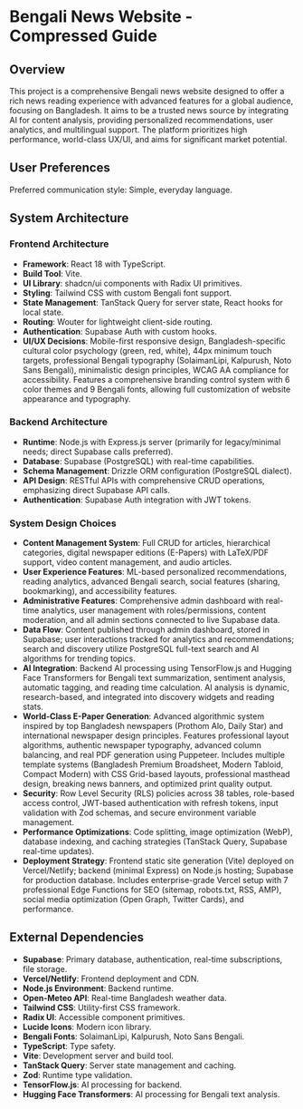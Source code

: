 # Bengali News Website - Compressed Guide

## Overview
This project is a comprehensive Bengali news website designed to offer a rich news reading experience with advanced features for a global audience, focusing on Bangladesh. It aims to be a trusted news source by integrating AI for content analysis, providing personalized recommendations, user analytics, and multilingual support. The platform prioritizes high performance, world-class UX/UI, and aims for significant market potential.

## User Preferences
Preferred communication style: Simple, everyday language.

## System Architecture

### Frontend Architecture
- **Framework**: React 18 with TypeScript.
- **Build Tool**: Vite.
- **UI Library**: shadcn/ui components with Radix UI primitives.
- **Styling**: Tailwind CSS with custom Bengali font support.
- **State Management**: TanStack Query for server state, React hooks for local state.
- **Routing**: Wouter for lightweight client-side routing.
- **Authentication**: Supabase Auth with custom hooks.
- **UI/UX Decisions**: Mobile-first responsive design, Bangladesh-specific cultural color psychology (green, red, white), 44px minimum touch targets, professional Bengali typography (SolaimanLipi, Kalpurush, Noto Sans Bengali), minimalistic design principles, WCAG AA compliance for accessibility. Features a comprehensive branding control system with 6 color themes and 9 Bengali fonts, allowing full customization of website appearance and typography.

### Backend Architecture
- **Runtime**: Node.js with Express.js server (primarily for legacy/minimal needs; direct Supabase calls preferred).
- **Database**: Supabase (PostgreSQL) with real-time capabilities.
- **Schema Management**: Drizzle ORM configuration (PostgreSQL dialect).
- **API Design**: RESTful APIs with comprehensive CRUD operations, emphasizing direct Supabase API calls.
- **Authentication**: Supabase Auth integration with JWT tokens.

### System Design Choices
- **Content Management System**: Full CRUD for articles, hierarchical categories, digital newspaper editions (E-Papers) with LaTeX/PDF support, video content management, and audio articles.
- **User Experience Features**: ML-based personalized recommendations, reading analytics, advanced Bengali search, social features (sharing, bookmarking), and accessibility features.
- **Administrative Features**: Comprehensive admin dashboard with real-time analytics, user management with roles/permissions, content moderation, and all admin sections connected to live Supabase data.
- **Data Flow**: Content published through admin dashboard, stored in Supabase; user interactions tracked for analytics and recommendations; search and discovery utilize PostgreSQL full-text search and AI algorithms for trending topics.
- **AI Integration**: Backend AI processing using TensorFlow.js and Hugging Face Transformers for Bengali text summarization, sentiment analysis, automatic tagging, and reading time calculation. AI analysis is dynamic, research-based, and integrated into discovery widgets and reading stats.
- **World-Class E-Paper Generation**: Advanced algorithmic system inspired by top Bangladesh newspapers (Prothom Alo, Daily Star) and international newspaper design principles. Features professional layout algorithms, authentic newspaper typography, advanced column balancing, and real PDF generation using Puppeteer. Includes multiple template systems (Bangladesh Premium Broadsheet, Modern Tabloid, Compact Modern) with CSS Grid-based layouts, professional masthead design, breaking news banners, and optimized print quality output.
- **Security**: Row Level Security (RLS) policies across 38 tables, role-based access control, JWT-based authentication with refresh tokens, input validation with Zod schemas, and secure environment variable management.
- **Performance Optimizations**: Code splitting, image optimization (WebP), database indexing, and caching strategies (TanStack Query, Supabase real-time updates).
- **Deployment Strategy**: Frontend static site generation (Vite) deployed on Vercel/Netlify; backend (minimal Express) on Node.js hosting; Supabase for production database. Includes enterprise-grade Vercel setup with 7 professional Edge Functions for SEO (sitemap, robots.txt, RSS, AMP), social media optimization (Open Graph, Twitter Cards), and performance.

## External Dependencies
- **Supabase**: Primary database, authentication, real-time subscriptions, file storage.
- **Vercel/Netlify**: Frontend deployment and CDN.
- **Node.js Environment**: Backend runtime.
- **Open-Meteo API**: Real-time Bangladesh weather data.
- **Tailwind CSS**: Utility-first CSS framework.
- **Radix UI**: Accessible component primitives.
- **Lucide Icons**: Modern icon library.
- **Bengali Fonts**: SolaimanLipi, Kalpurush, Noto Sans Bengali.
- **TypeScript**: Type safety.
- **Vite**: Development server and build tool.
- **TanStack Query**: Server state management and caching.
- **Zod**: Runtime type validation.
- **TensorFlow.js**: AI processing for backend.
- **Hugging Face Transformers**: AI processing for Bengali text analysis.